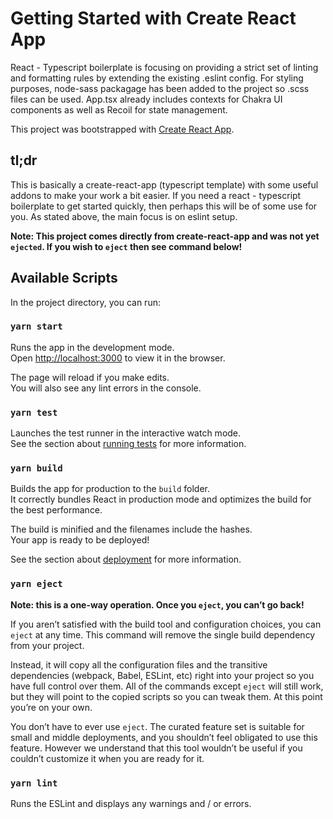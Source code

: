 # Getting Started with Create React App

React - Typescript boilerplate is focusing on providing a strict set of linting and formatting rules by extending the existing .eslint config.
For styling purposes, node-sass packagage has been added to the project so .scss files can be used.
App.tsx already includes contexts for Chakra UI components as well as Recoil for state management.

This project was bootstrapped with [Create React App](https://github.com/facebook/create-react-app).

## tl;dr

This is basically a create-react-app (typescript template) with some useful addons to make your work a bit easier. If you need a react - typescript boilerplate to get started quickly, then perhaps
this will be of some use for you. As stated above, the main focus is on eslint setup.

**Note: This project comes directly from create-react-app and was not yet `ejected`. If you wish to `eject` then see command below!**

## Available Scripts

In the project directory, you can run:

### `yarn start`

Runs the app in the development mode.\
Open [http://localhost:3000](http://localhost:3000) to view it in the browser.

The page will reload if you make edits.\
You will also see any lint errors in the console.

### `yarn test`

Launches the test runner in the interactive watch mode.\
See the section about [running tests](https://facebook.github.io/create-react-app/docs/running-tests) for more information.

### `yarn build`

Builds the app for production to the `build` folder.\
It correctly bundles React in production mode and optimizes the build for the best performance.

The build is minified and the filenames include the hashes.\
Your app is ready to be deployed!

See the section about [deployment](https://facebook.github.io/create-react-app/docs/deployment) for more information.

### `yarn eject`

**Note: this is a one-way operation. Once you `eject`, you can’t go back!**

If you aren’t satisfied with the build tool and configuration choices, you can `eject` at any time. This command will remove the single build dependency from your project.

Instead, it will copy all the configuration files and the transitive dependencies (webpack, Babel, ESLint, etc) right into your project so you have full control over them. All of the commands except `eject` will still work, but they will point to the copied scripts so you can tweak them. At this point you’re on your own.

You don’t have to ever use `eject`. The curated feature set is suitable for small and middle deployments, and you shouldn’t feel obligated to use this feature. However we understand that this tool wouldn’t be useful if you couldn’t customize it when you are ready for it.

### `yarn lint`

Runs the ESLint and displays any warnings and / or errors.